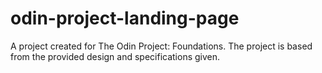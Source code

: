 # odin-project-landing-page
A project created for The Odin Project: Foundations. The project is based from the provided design and specifications given.
